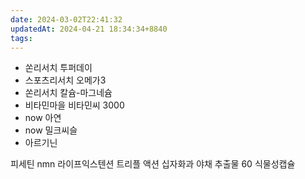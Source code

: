 ```yaml
---
date: 2024-03-02T22:41:32
updatedAt: 2024-04-21 18:34:34+8840
tags: 
---
```

- 쏜리서치 투퍼데이
- 스포츠리서치 오메가3
- 쏜리서치 칼슘-마그네슘
- 비타민마을 비타민씨 3000
- now 아연
- now 밀크씨슬
- 아르기닌

피세틴
nmn
라이프익스텐션 트리플 액션 십자화과 야채 추출물 60 식물성캡슐